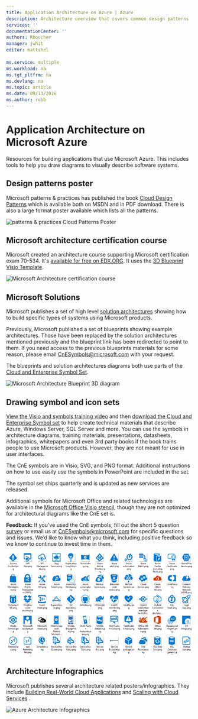 ```yaml
---
title: Application Architecture on Azure | Azure
description: Architecture overview that covers common design patterns
services: ''
documentationCenter: ''
authors: Rboucher
manager: jwhit
editor: mattshel

ms.service: multiple
ms.workload: na
ms.tgt_pltfrm: na
ms.devlang: na
ms.topic: article
ms.date: 09/13/2016
ms.author: robb
---
```


# Application Architecture on Microsoft Azure
Resources for building applications that use Microsoft Azure. This includes tools to help you draw diagrams to visually describe software systems.

## Design patterns poster
Microsoft patterns & practices has published the book [Cloud Design Patterns](http://msdn.microsoft.com/library/dn568099.aspx) which is available both on MSDN and in PDF download. There is also a large format poster available which lists all the patterns.

![patterns & practices Cloud Patterns Poster](./media/architecture-overview/PnPPatternPosterThumb.jpg)

## Microsoft architecture certification course
Microsoft created an architecture course supporting Microsoft certification exam 70-534. It's [available for free on EDX.ORG](https://www.edx.org/course/architecting-microsoft-azure-solutions-microsoft-dev205x).  It uses the [3D Blueprint Visio Template](#3d-blueprint-visio-template).

![Microsoft Architecture certification course](./media/architecture-overview/EDXCourse.png)

## Microsoft Solutions
Microsoft publishes a set of high level [solution architectures](http://aka.ms/azblueprints) showing how to build specific types of systems using Microsoft products.

Previously, Microsoft published a set of blueprints showing example architectures. Those have been replaced by the solution architectures mentioned previously and the blueprint link has been redirected to point to them. If you need access to the previous blueprints materials for some reason, please email [CnESymbols@microsoft.com](mailto:CnESymbols@microsoft.com) with your request.   

The blueprints and solution architectures diagrams both use parts of the [Cloud and Enterprise Symbol Set](https://www.microsoft.com/en-us/download/details.aspx?id=41937).   

![Microsoft Architecture Blueprint 3D diagram](./media/architecture-overview/BluePrintThumb.jpg)

## Drawing symbol and icon sets
[View the Visio and symbols training video](http://aka.ms/CnESymbolsVideo) and then [download the Cloud and Enterprise Symbol set](http://aka.ms/CnESymbols) to help create technical materials that describe Azure, Windows Server, SQL Server and more. You can use the symbols in architecture diagrams, training materials, presentations, datasheets, infographics, whitepapers and even 3rd party books if the book trains people to use Microsoft products. However, they are not meant for use in user interfaces.

The CnE symbols are in Visio, SVG, and PNG format. Additional instructions on how to use easily use the symbols in PowerPoint are included in the set.

The symbol set ships quarterly and is updated as new services are released.

Additional symbols for Microsoft Office and related technologies are available in the [Microsoft Office Visio stencil](http://www.microsoft.com/en-us/download/details.aspx?id=35772), though they are not optimized for architectural diagrams like the CnE set is.   

**Feedback:** If you've used the CnE symbols, fill out the short 5 question [survey](http://aka.ms/azuresymbolssurveyv2) or email us at [CnESymbols@microsoft.com](mailto:CnESymbols@microsoft.com) for specific questions and issues. We’d like to know what you think, including positive feedback so we know to continue to invest time in them.

![Cloud and Enterprise Symbol/Icon set](./media/architecture-overview/CnESymbols.png)

## Architecture Infographics
Microsoft publishes several architecture related posters/infographics. They include [Building Real-World Cloud Applications](https://azure.microsoft.com/documentation/infographics/building-real-world-cloud-apps/) and [Scaling with Cloud Services](https://azure.microsoft.com/documentation/infographics/cloud-services/) .

![Azure Architecture Infographics](./media/architecture-overview/AzureArchInfographicThumb.jpg)